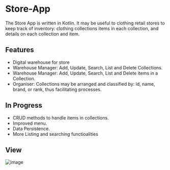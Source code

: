 # Store-App
The Store App is written in Kotlin. It may be useful to clothing retail stores to keep track of inventory: clothing collections  items in each collection, and details on each collection and item.

## Features
- Digital warehouse for store
- Warehouse Manager: Add, Update, Search, List and Delete Collections.
- Warehouse Manager: Add, Update, Search, List and Delete items in a Collection.
- Organiser: Collections may be arranged and classified by: id, name, brand, or rank, thus facilitating processes.

## In Progress
- CRUD methods to handle items in collections.
- Improved menu.
- Data Persistence.
- More Listing and searching functioalities

## View

![image](https://user-images.githubusercontent.com/122871659/236235869-58eb2129-7e09-45ec-920c-15139c9c0080.png)
